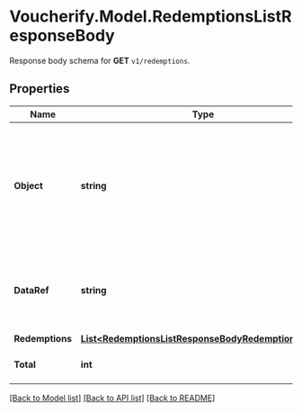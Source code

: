 # Voucherify.Model.RedemptionsListResponseBody
Response body schema for **GET** `v1/redemptions`.

## Properties

Name | Type | Description | Notes
------------ | ------------- | ------------- | -------------
**Object** | **string** | The type of the object represented by JSON. This object stores information about redemptions in a dictionary. | [optional] [default to "list"]
**DataRef** | **string** | Identifies the name of the attribute that contains the array of redemption objects. | [optional] [default to "redemptions"]
**Redemptions** | [**List&lt;RedemptionsListResponseBodyRedemptionsItem&gt;**](RedemptionsListResponseBodyRedemptionsItem.md) |  | [optional] 
**Total** | **int** | Total number of redemptions. | [optional] 

[[Back to Model list]](../../README.md#documentation-for-models) [[Back to API list]](../../README.md#documentation-for-api-endpoints) [[Back to README]](../../README.md)

